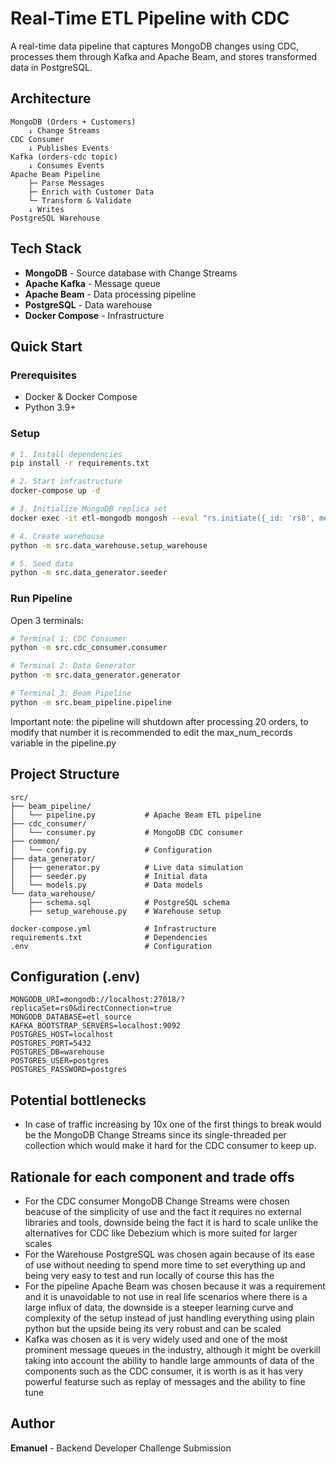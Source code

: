 # Real-Time ETL Pipeline with CDC

A real-time data pipeline that captures MongoDB changes using CDC, processes them through Kafka and Apache Beam, and stores transformed data in PostgreSQL.

## Architecture
```
MongoDB (Orders + Customers)
    ↓ Change Streams
CDC Consumer
    ↓ Publishes Events
Kafka (orders-cdc topic)
    ↓ Consumes Events
Apache Beam Pipeline
    ├─ Parse Messages
    ├─ Enrich with Customer Data
    └─ Transform & Validate
    ↓ Writes
PostgreSQL Warehouse
```

## Tech Stack

- **MongoDB** - Source database with Change Streams
- **Apache Kafka** - Message queue
- **Apache Beam** - Data processing pipeline
- **PostgreSQL** - Data warehouse
- **Docker Compose** - Infrastructure

## Quick Start

### Prerequisites
- Docker & Docker Compose
- Python 3.9+

### Setup
```bash
# 1. Install dependencies
pip install -r requirements.txt

# 2. Start infrastructure
docker-compose up -d

# 3. Initialize MongoDB replica set
docker exec -it etl-mongodb mongosh --eval "rs.initiate({_id: 'rs0', members: [{_id: 0, host: 'localhost:27017'}]})"

# 4. Create warehouse
python -m src.data_warehouse.setup_warehouse

# 5. Seed data
python -m src.data_generator.seeder
```

### Run Pipeline

Open 3 terminals:
```bash
# Terminal 1: CDC Consumer
python -m src.cdc_consumer.consumer

# Terminal 2: Data Generator
python -m src.data_generator.generator

# Terminal 3: Beam Pipeline
python -m src.beam_pipeline.pipeline
```
Important note: the pipeline will shutdown after processing 20 orders, to modify that number it is recommended to edit the max_num_records variable in the pipeline.py

## Project Structure
```
src/
├── beam_pipeline/
│   └── pipeline.py           # Apache Beam ETL pipeline
├── cdc_consumer/
│   └── consumer.py           # MongoDB CDC consumer
├── common/
│   └── config.py             # Configuration
├── data_generator/
│   ├── generator.py          # Live data simulation
│   ├── seeder.py             # Initial data
│   └── models.py             # Data models
└── data_warehouse/
    ├── schema.sql            # PostgreSQL schema
    ├── setup_warehouse.py    # Warehouse setup

docker-compose.yml            # Infrastructure
requirements.txt              # Dependencies
.env                          # Configuration
```

## Configuration (.env)
```env
MONGODB_URI=mongodb://localhost:27018/?replicaSet=rs0&directConnection=true
MONGODB_DATABASE=etl_source
KAFKA_BOOTSTRAP_SERVERS=localhost:9092
POSTGRES_HOST=localhost
POSTGRES_PORT=5432
POSTGRES_DB=warehouse
POSTGRES_USER=postgres
POSTGRES_PASSWORD=postgres
```

## Potential bottlenecks

- In case of traffic increasing by 10x one of the first things to break would be the MongoDB Change Streams since its single-threaded per collection which would make it hard for the CDC consumer to keep up.

## Rationale for each component and trade offs
- For the CDC consumer MongoDB Change Streams were chosen beacuse of the simplicity of use and the fact it requires no external libraries and tools, downside being the fact it is hard to scale unlike the alternatives for CDC like Debezium which is more suited for larger scales
- For the Warehouse PostgreSQL was chosen again because of its ease of use without needing to spend more time to set everything up and being very easy to test and run locally of course this has the 
- For the pipeline Apache Beam was chosen because it was a requirement and it is unavoidable to not use in real life scenarios where there is a large influx of data, the downside is a steeper learning curve and complexity of the setup instead of just handling everything using plain python but the upside being its very robust and can be scaled
- Kafka was chosen as it is very widely used and one of the most prominent message queues in the industry, although it might be overkill taking into account the ability to handle large ammounts of data of the components such as the CDC consumer, it is worth is as it has very powerful featurse such as replay of messages and the ability to fine tune

## Author

**Emanuel** - Backend Developer Challenge Submission
